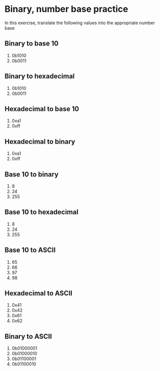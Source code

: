 # Binary, number base practice

In this exercise, translate the following values into the appropriate number base


## Binary to base 10

1. 0b1010
2. 0b0011

## Binary to hexadecimal

1. 0b1010
2. 0b0011

## Hexadecimal to base 10

1. 0xa1
2. 0xff

## Hexadecimal to binary

1. 0xa1
2. 0xff

## Base 10 to binary

1. 8
2. 24
3. 255

## Base 10 to hexadecimal

1. 8
2. 24
3. 255

## Base 10 to ASCII

1. 65
2. 66
3. 97
4. 98

## Hexadecimal to ASCII

1. 0x41
2. 0x42
3. 0x61
4. 0x62

## Binary to ASCII

1. 0b01000001
2. 0b01000010
3. 0b01100001
4. 0b01100010